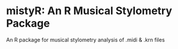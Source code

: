 # mistyR: An R Musical Stylometry Package
An R package for musical stylometry analysis of .midi &amp; .krn files
